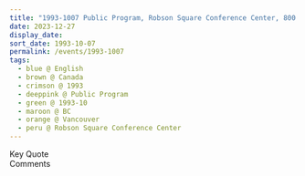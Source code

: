 ```yaml
---
title: "1993-1007 Public Program, Robson Square Conference Center, 800 Robson Street, Vancouver, BC, Canada"
date: 2023-12-27
display_date: 
sort_date: 1993-10-07
permalink: /events/1993-1007
tags:
  - blue @ English
  - brown @ Canada
  - crimson @ 1993
  - deeppink @ Public Program
  - green @ 1993-10
  - maroon @ BC
  - orange @ Vancouver
  - peru @ Robson Square Conference Center
---
```


<wave-list>
  <list-title color="green" width="75">Key Quote</list-title>
  <list-item color="BlanchedAlmond"  width="200"></list-item>
  <list-item color="Lavender"></list-item>
  <list-item color="BlanchedAlmond"></list-item>
</wave-list>

<br>

<wave-list>
  <list-title color="green" width="75">Comments</list-title>
  <list-item color="BlanchedAlmond"  width="200"></list-item>
  <list-item color="Lavender"></list-item>
  <list-item color="BlanchedAlmond"></list-item>
</wave-list>